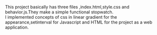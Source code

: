 This project basically has three files ,index.html,style.css and behavior.js.They make a simple functional stopwatch.<br />
I implemented concepts of css in linear gradient for the appearance,setinterval for Javascript and HTML for the project as a web application. 

